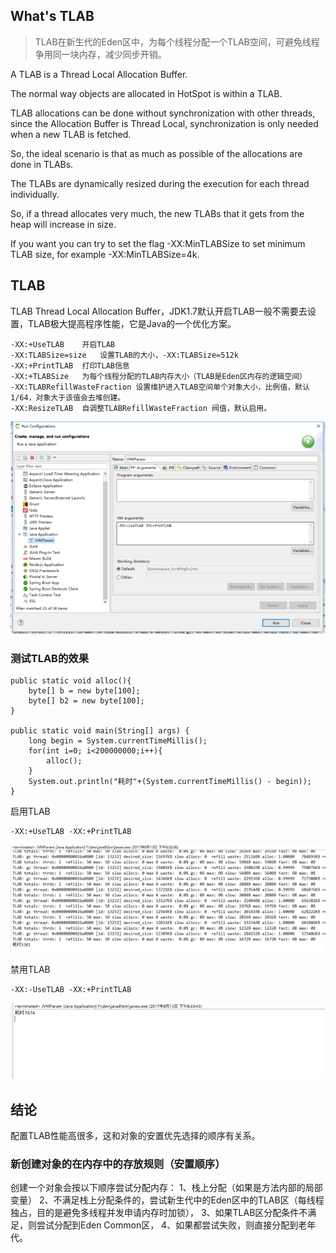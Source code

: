 ## What's TLAB

> TLAB在新生代的Eden区中，为每个线程分配一个TLAB空间，可避免线程争用同一块内存，减少同步开销。

A TLAB is a Thread Local Allocation Buffer. 

The normal way objects are allocated in HotSpot is within a TLAB. 

TLAB allocations can be done without synchronization with other threads, since the Allocation Buffer is Thread Local, synchronization is only needed when a new TLAB is fetched.

So, the ideal scenario is that as much as possible of the allocations are done in TLABs.

The TLABs are dynamically resized during the execution for each thread individually. 

So, if a thread allocates very much, the new TLABs that it gets from the heap will increase in size. 

If you want you can try to set the flag -XX:MinTLABSize to set minimum TLAB size, for example -XX:MinTLABSize=4k.

## TLAB
TLAB Thread Local Allocation Buffer，JDK1.7默认开启TLAB一般不需要去设置，TLAB极大提高程序性能，它是Java的一个优化方案。

    -XX:+UseTLAB    开启TLAB
	-XX:TLABSize=size	设置TLAB的大小，-XX:TLABSize=512k
    -XX:+PrintTLAB  打印TLAB信息
    -XX:+TLABSize   为每个线程分配的TLAB内存大小（TLAB是Eden区内存的逻辑空间）
    -XX:TLABRefillWasteFraction 设置维护进入TLAB空间单个对象大小，比例值，默认1/64，对象大于该值会去堆创建。
    -XX:ResizeTLAB  自调整TLABRefillWasteFraction 阀值，默认启用。

![](img/TLAB-ARGS.png)


### 测试TLAB的效果

    public static void alloc(){
        byte[] b = new byte[100];
        byte[] b2 = new byte[100];
    }
    
    public static void main(String[] args) {
        long begin = System.currentTimeMillis();
        for(int i=0; i<200000000;i++){
            alloc();
        }
        System.out.println("耗时"+(System.currentTimeMillis() - begin));
    }


启用TLAB

	-XX:+UseTLAB -XX:+PrintTLAB

![](img/TLAB-result.png)


禁用TLAB

	-XX:-UseTLAB -XX:+PrintTLAB

![](img/TLAB-result2.png)


## 结论

配置TLAB性能高很多，这和对象的安置优先选择的顺序有关系。


### 新创建对象的在内存中的存放规则（安置顺序）
创建一个对象会按以下顺序尝试分配内存：
	1、栈上分配（如果是方法内部的局部变量）
	2、不满足栈上分配条件的，尝试新生代中的Eden区中的TLAB区（每线程独占，目的是避免多线程并发申请内存时加锁），
	3、如果TLAB区分配条件不满足，则尝试分配到Eden Common区，
	4、如果都尝试失败，则直接分配到老年代。